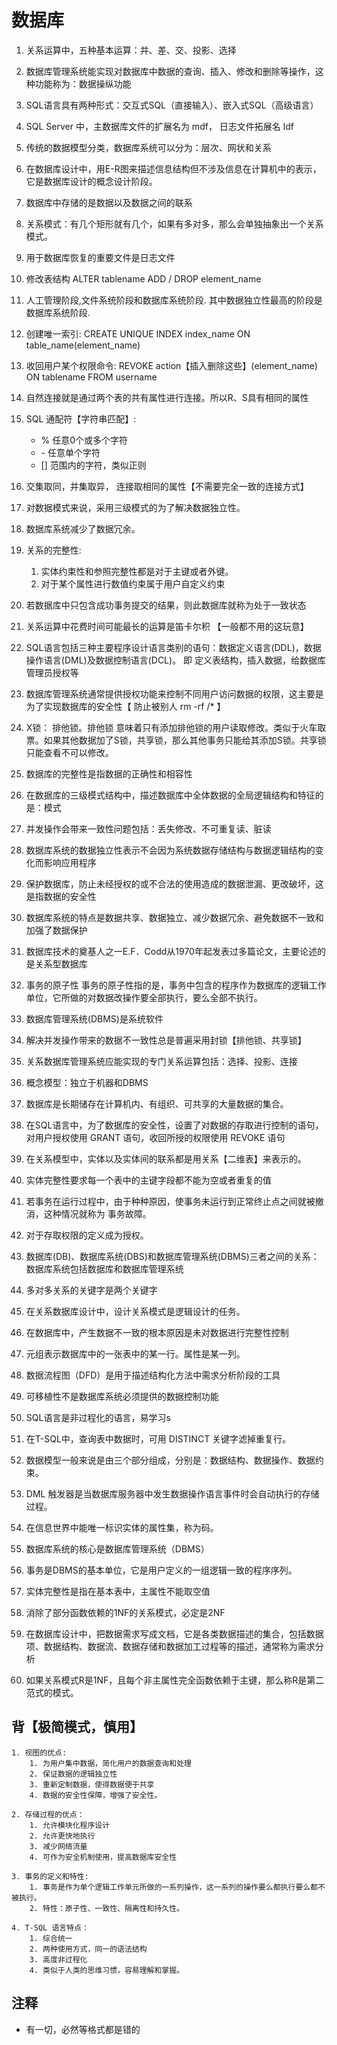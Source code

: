 # 数据库

1. 关系运算中，五种基本运算：并、差、交、投影、选择

2. 数据库管理系统能实现对数据库中数据的查询、插入、修改和删除等操作，这种功能称为：数据操纵功能

3. SQL语言具有两种形式：交互式SQL（直接输入）、嵌入式SQL（高级语言）

4. SQL Server 中，主数据库文件的扩展名为 mdf， 日志文件拓展名 ldf

5. 传统的数据模型分类，数据库系统可以分为：层次、网状和关系

6. 在数据库设计中，用E-R图来描述信息结构但不涉及信息在计算机中的表示，它是数据库设计的概念设计阶段。

7. 数据库中存储的是数据以及数据之间的联系

8. 关系模式：有几个矩形就有几个，如果有多对多，那么会单独抽象出一个关系模式。

9. 用于数据库恢复的重要文件是日志文件

10. 修改表结构 ALTER tablename ADD / DROP element_name

11. 人工管理阶段,文件系统阶段和数据库系统阶段. 其中数据独立性最高的阶段是 数据库系统阶段.

12. 创建唯一索引: CREATE UNIQUE INDEX index_name ON table_name(element_name)

13. 收回用户某个权限命令: REVOKE action【插入删除这些】(element_name) ON tablename FROM username

14. 自然连接就是通过两个表的共有属性进行连接。所以R、S具有相同的属性

15. SQL 通配符【字符串匹配】:
    * % 任意0个或多个字符
    * \- 任意单个字符
    * [] 范围内的字符，类似正则

16. 交集取同，并集取异， 连接取相同的属性【不需要完全一致的连接方式】

17. 对数据模式来说，采用三级模式的为了解决数据独立性。

18. 数据库系统减少了数据冗余。

19. 关系的完整性:
    1. 实体约束性和参照完整性都是对于主键或者外键。
    2. 对于某个属性进行数值约束属于用户自定义约束

20. 若数据库中只包含成功事务提交的结果，则此数据库就称为处于一致状态

21. 关系运算中花费时间可能最长的运算是笛卡尔积 【一般都不用的这玩意】

22. SQL语言包括三种主要程序设计语言类别的语句：数据定义语言(DDL)，数据操作语言(DML)及数据控制语言(DCL)。 即 定义表结构，插入数据，给数据库管理员授权等

23. 数据库管理系统通常提供授权功能来控制不同用户访问数据的权限，这主要是为了实现数据库的安全性【 防止被别人 rm -rf /* 】

24. X锁： 排他锁。排他锁 意味着只有添加排他锁的用户读取修改。类似于火车取票。如果其他数据加了S锁，共享锁，那么其他事务只能给其添加S锁。共享锁只能查看不可以修改。

25. 数据库的完整性是指数据的正确性和相容性

26. 在数据库的三级模式结构中，描述数据库中全体数据的全局逻辑结构和特征的是：模式

27. 并发操作会带来一致性问题包括：丢失修改、不可重复读、脏读

28. 数据库系统的数据独立性表示不会因为系统数据存储结构与数据逻辑结构的变化而影响应用程序

29. 保护数据库，防止未经授权的或不合法的使用造成的数据泄漏、更改破坏，这是指数据的安全性

30. 数据库系统的特点是数据共享、数据独立、减少数据冗余、避免数据不一致和加强了数据保护

31. 数据库技术的奠基人之一E.F．Codd从1970年起发表过多篇论文，主要论述的是关系型数据库

32. 事务的原子性 事务的原子性指的是，事务中包含的程序作为数据库的逻辑工作单位，它所做的对数据改操作要全部执行，要么全部不执行。

33. 数据库管理系统(DBMS)是系统软件

34. 解决并发操作带来的数据不一致性总是普遍采用封锁【排他锁、共享锁】

35. 关系数据库管理系统应能实现的专门关系运算包括：选择、投影、连接

36. 概念模型：独立于机器和DBMS

37. 数据库是长期储存在计算机内、有组织、可共享的大量数据的集合。

38. 在SQL语言中，为了数据库的安全性，设置了对数据的存取进行控制的语句，对用户授权使用 GRANT 语句，收回所授的权限使用 REVOKE 语句

39. 在关系模型中，实体以及实体间的联系都是用关系【二维表】来表示的。

40. 实体完整性要求每一个表中的主键字段都不能为空或者重复的值

41. 若事务在运行过程中，由于种种原因，使事务未运行到正常终止点之间就被撤消，这种情况就称为 事务故障。

42. 对于存取权限的定义成为授权。

43. 数据库(DB)、数据库系统(DBS)和数据库管理系统(DBMS)三者之间的关系：数据库系统包括数据库和数据库管理系统

44. 多对多关系的关键字是两个关键字

45. 在关系数据库设计中，设计关系模式是逻辑设计的任务。

46. 在数据库中，产生数据不一致的根本原因是未对数据进行完整性控制

47. 元组表示数据库中的一张表中的某一行。属性是某一列。

48. 数据流程图（DFD）是用于描述结构化方法中需求分析阶段的工具

49. 可移植性不是数据库系统必须提供的数据控制功能

50. SQL语言是非过程化的语言，易学习s

51. 在T-SQL中，查询表中数据时，可用 DISTINCT 关键字滤掉重复行。

52. 数据模型一般来说是由三个部分组成，分别是：数据结构、数据操作、数据约束。

53. DML 触发器是当数据库服务器中发生数据操作语言事件时会自动执行的存储过程。

54. 在信息世界中能唯一标识实体的属性集，称为码。

55. 数据库系统的核心是数据库管理系统（DBMS）

56. 事务是DBMS的基本单位，它是用户定义的一组逻辑一致的程序序列。

57. 实体完整性是指在基本表中，主属性不能取空值

58. 消除了部分函数依赖的1NF的关系模式，必定是2NF

59. 在数据库设计中，把数据需求写成文档，它是各类数据描述的集合，包括数据项、数据结构、数据流、数据存储和数据加工过程等的描述，通常称为需求分析

60. 如果关系模式R是1NF，且每个非主属性完全函数依赖于主键，那么称R是第二范式的模式。

## 背【极简模式，慎用】

    1. 视图的优点:
        1. 为用户集中数据，简化用户的数据查询和处理
        2. 保证数据的逻辑独立性
        3. 重新定制数据，使得数据便于共享
        4. 数据的安全性保障，增强了安全性。
    
    2. 存储过程的优点：
        1. 允许模块化程序设计
        2. 允许更快地执行
        3. 减少网络流量
        4. 可作为安全机制使用，提高数据库安全性
    
    3. 事务的定义和特性:
        1. 事务是作为单个逻辑工作单元所做的一系列操作，这一系列的操作要么都执行要么都不被执行。
        2. 特性：原子性、一致性、隔离性和持久性。
    
    4. T-SQL 语言特点：
        1. 综合统一
        2. 两种使用方式，同一的语法结构
        3. 高度非过程化
        4. 类似于人类的思维习惯，容易理解和掌握。

## 注释

* 有一切，必然等格式都是错的
